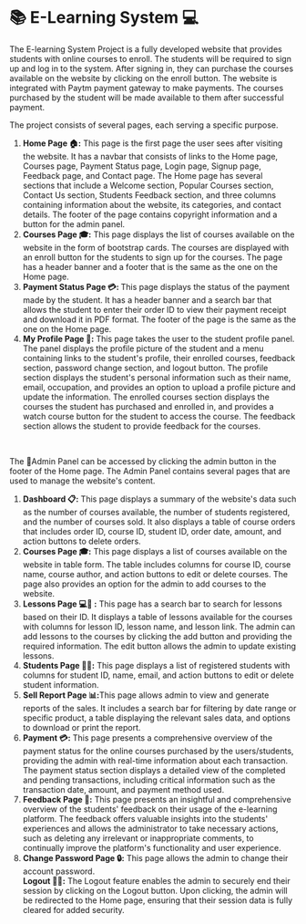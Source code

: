 <h1>📚 E-Learning System 💻</h1>

<p>The E-learning System Project is a fully developed website that provides students with online courses to enroll. The students will be required to sign up and log in to the system. After signing in, they can purchase the courses available on the website by clicking on the enroll button. The website is integrated with Paytm payment gateway to make payments. The courses purchased by the student will be made available to them after successful payment.</p>
<p>The project consists of several pages, each serving a specific purpose.</p>
<ol>
<li>
  <strong>Home Page 🏠:</strong> This page is the first page the user sees after visiting the website. It has a navbar that consists of links to the Home page, Courses page, Payment Status page, Login page, Signup page, Feedback page, and Contact page. The Home page has several sections that include a Welcome section, Popular Courses section, Contact Us section, Students Feedback section, and three columns containing information about the website, its categories, and contact details. The footer of the page contains copyright information and a button for the admin panel.
 </li>
<li><strong>Courses Page ‎‍🎓:</strong> This page displays the list of courses available on the website in the form of bootstrap cards. The courses are displayed with an enroll button for the students to sign up for the courses. The page has a header banner and a footer that is the same as the one on the Home page.</li>
<li><strong>Payment Status Page 💳: </strong>This page displays the status of the payment made by the student. It has a header banner and a search bar that allows the student to enter their order ID to view their payment receipt and download it in PDF format. The footer of the page is the same as the one on the Home page.
</li>
<li>
<strong>My Profile Page 👤:</strong> This page takes the user to the student profile panel. The panel displays the profile picture of the student and a menu containing links to the student's profile, their enrolled courses, feedback section, password change section, and logout button. The profile section displays the student's personal information such as their name, email, occupation, and provides an option to upload a profile picture and update the information. The enrolled courses section displays the courses the student has purchased and enrolled in, and provides a watch course button for the student to access the course. The feedback section allows the student to provide feedback for the courses.
</li>
</ol>
<br>

The 👮Admin Panel can be accessed by clicking the admin button in the footer of the Home page. The Admin Panel contains several pages that are used to manage the website's content.
<ol type="1">
<li><strong>Dashboard 📋:</strong> This page displays a summary of the website's data such as the number of courses available, the number of students registered, and the number of courses sold. It also displays a table of course orders that includes order ID, course ID, student ID, order date, amount, and action buttons to delete orders.</li>
<li><strong>Courses Page 🎓:</strong> This page displays a list of courses available on the website in table form. The table includes columns for course ID, course name, course author, and action buttons to edit or delete courses. The page also provides an option for the admin to add courses to the website.</li>
<li><strong>Lessons Page 💻📝 :</strong> This page has a search bar to search for lessons based on their ID. It displays a table of lessons available for the courses with columns for lesson ID, lesson name, and lesson link. The admin can add lessons to the courses by clicking the add button and providing the required information. The edit button allows the admin to update existing lessons.</li>
<li><strong>Students Page 👨‍🎓:</strong> This page displays a list of registered students with columns for student ID, name, email, and action buttons to edit or delete student information.</li>
<li><strong>Sell Report Page 📊:</strong>This page allows admin to view and generate reports of the sales. It includes a search bar for filtering by date range or specific product, a table displaying the relevant sales data, and options to download or print the report.</li>
<li><strong>Payment 💳:</strong> This page presents a comprehensive overview of the payment status for the online courses purchased by the users/students, providing the admin with real-time information about each transaction. The payment status section displays a detailed view of the completed and pending transactions, including critical information such as the transaction date, amount, and payment method used.</li>
<li><strong>Feedback Page 💬:</strong> This page presents an insightful and comprehensive overview of the students' feedback on their usage of the e-learning platform. The feedback offers valuable insights into the students' experiences and allows the administrator to take necessary actions, such as deleting any irrelevant or inappropriate comments, to continually improve the platform's functionality and user experience. </li>
<li><strong>Change Password Page 🔒:</strong> This page allows the admin to change their account password. </li>
</li><strong>Logout 👮👋:</strong> The Logout feature enables the admin to securely end their session by clicking on the Logout button. Upon clicking, the admin will be redirected to the Home page, ensuring that their session data is fully cleared for added security.</li>
</ol>

